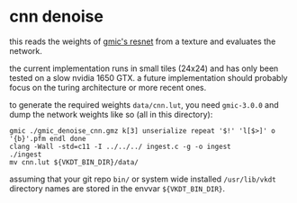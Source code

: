 # cnn denoise

this reads the weights of [gmic's resnet](https://gmic.eu/reference/denoise_cnn.html) from a texture and evaluates
the network.

the current implementation runs in small tiles (24x24) and has only
been tested on a slow nvidia 1650 GTX. a future implementation
should probably focus on the turing architecture or more recent ones.

to generate the required weights `data/cnn.lut`, you need `gmic-3.0.0` and
dump the network weights like so (all in this directory):

```
gmic ./gmic_denoise_cnn.gmz k[3] unserialize repeat '$!' 'l[$>]' o '{b}'.pfm endl done
clang -Wall -std=c11 -I ../../../ ingest.c -g -o ingest
./ingest
mv cnn.lut ${VKDT_BIN_DIR}/data/
```

assuming that your git repo `bin/` or system wide installed `/usr/lib/vkdt`
directory names are stored in the envvar `${VKDT_BIN_DIR}`.

